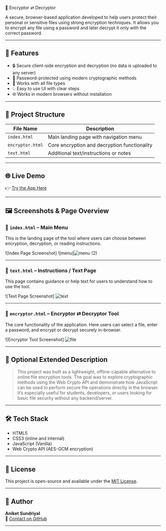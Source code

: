  🔐 Encryptor ⇄ Decryptor

A secure, browser-based application developed to help users protect their personal or sensitive files using strong encryption techniques. It allows you to encrypt any file using a password and later decrypt it only with the correct password.

---

## 📜 Features

- 🔒 Secure client-side encryption and decryption (no data is uploaded to any server)
- 🔑 Password-protected using modern cryptographic methods
- 📁 Works with all file types
- 💡 Easy to use UI with clear steps
- 🌐 Works in modern browsers without installation

---

## 📂 Project Structure

| File Name         | Description                                      |
|------------------|---------------------------------------------------|
| `index.html`      | Main landing page with navigation menu           | 
| `encryptor.html`  | Core encryption and decryption functionality     |
| `text.html`       | Additional text/instructions or notes            |

---

## 🌐 Live Demo

👉 [Try the App Here](https://gxaniket.github.io/encryptor-decryptor/)

---

## 🖼️ Screenshots & Page Overview

### 📌 `index.html` – Main Menu
This is the landing page of the tool where users can choose between encryption, decryption, or reading instructions.

![Index Page Screenshot]
![menu]![menu (2)](https://github.com/user-attachments/assets/6ea7d832-e805-41fc-985d-e09c1532aebf)

---


### 📌 `text.html` – Instructions / Text Page
This page contains guidance or help text for users to understand how to use the tool.

![Text Page Screenshot]
![text](https://github.com/user-attachments/assets/e4a4b64c-9a99-42fd-b063-a9834a532ccd)

---

### 📌 `encryptor.html` – Encryptor ⇄ Decryptor Tool
The core functionality of the application. Here users can select a file, enter a password, and encrypt or decrypt securely in-browser.

![Encryptor Tool Screenshot]
![file](https://github.com/user-attachments/assets/6bd88d24-d8bc-418b-be84-d8d39558b981)

---

## 📌 Optional Extended Description

> This project was built as a lightweight, offline-capable alternative to online file encryption tools. The goal was to explore cryptographic methods using the Web Crypto API and demonstrate how JavaScript can be used to perform secure file operations directly in the browser.  
> It’s especially useful for students, developers, or users looking for basic file security without any backend/server.

---

## 🛠 Tech Stack

- HTML5
- CSS3 (inline and internal)
- JavaScript (Vanilla)
- Web Crypto API (AES-GCM encryption)

---

## 📃 License

This project is open-source and available under the [MIT License](LICENSE).

---

## 👤 Author

**Aniket Sundriyal**  
📧 [Contact on GitHub](https://github.com/GxAniket)

---
